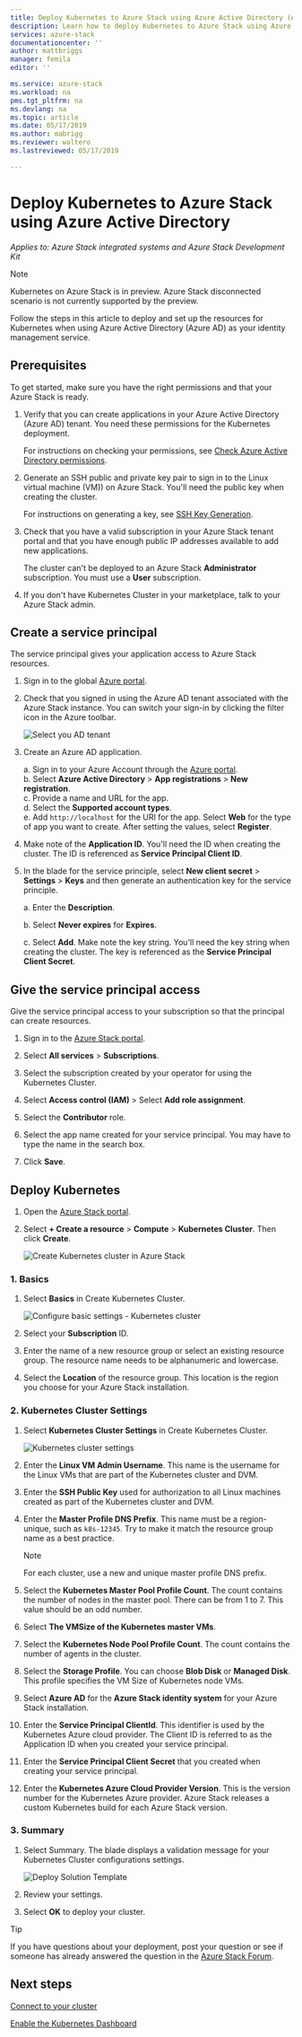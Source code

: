 ```yaml
---
title: Deploy Kubernetes to Azure Stack using Azure Active Directory (Azure AD) | Microsoft Docs
description: Learn how to deploy Kubernetes to Azure Stack using Azure Active Directory (Azure AD).
services: azure-stack
documentationcenter: ''
author: mattbriggs
manager: femila
editor: ''

ms.service: azure-stack
ms.workload: na
pms.tgt_pltfrm: na
ms.devlang: na
ms.topic: article
ms.date: 05/17/2019
ms.author: mabrigg
ms.reviewer: waltero
ms.lastreviewed: 05/17/2019

---
```


# Deploy Kubernetes to Azure Stack using Azure Active Directory

*Applies to: Azure Stack integrated systems and Azure Stack Development Kit*

> [!Note]  
> Kubernetes on Azure Stack is in preview. Azure Stack disconnected scenario is not currently supported by the preview.

Follow the steps in this article to deploy and set up the resources for Kubernetes when using Azure Active Directory (Azure AD) as your identity management service. 

## Prerequisites

To get started, make sure you have the right permissions and that your Azure Stack is ready.

1. Verify that you can create applications in your Azure Active Directory (Azure AD) tenant. You need these permissions for the Kubernetes deployment.

    For instructions on checking your permissions, see [Check Azure Active Directory permissions](https://docs.microsoft.com/azure/azure-resource-manager/resource-group-create-service-principal-portal).

1. Generate an SSH public and private key pair to sign in to the Linux virtual machine (VM)) on Azure Stack. You'll need the public key when creating the cluster.

    For instructions on generating a key, see [SSH Key Generation](https://github.com/msazurestackworkloads/acs-engine/blob/master/docs/ssh.md#ssh-key-generation).

1. Check that you have a valid subscription in your Azure Stack tenant portal and that you have enough public IP addresses available to add new applications.

    The cluster can't be deployed to an Azure Stack **Administrator** subscription. You must use a **User** subscription. 

1. If you don't have Kubernetes Cluster in your marketplace, talk to your Azure Stack admin.

## Create a service principal

The service principal gives your application access to Azure Stack resources. 

1. Sign in to the global [Azure portal](https://portal.azure.com).

1. Check that you signed in using the Azure AD tenant associated with the Azure Stack instance. You can switch your sign-in by clicking the filter icon in the Azure toolbar.

    ![Select you AD tenant](media/azure-stack-solution-template-kubernetes-deploy/tenantselector.png)

1. Create an Azure AD application.

    a. Sign in to your Azure Account through the [Azure portal](https://portal.azure.com).  
    b. Select **Azure Active Directory** > **App registrations** > **New registration**.  
    c. Provide a name and URL for the app.  
    d. Select the **Supported account types**.  
    e.  Add `http://localhost` for the URI for the app. Select **Web**  for the type of app you want to create. After setting the values, select **Register**.

1. Make note of the **Application ID**. You'll need the ID when creating the cluster. The ID is referenced as **Service Principal Client ID**.

1. In the blade for the service principle, select **New client secret** > **Settings** > **Keys** and then generate an authentication key for the service principle.

    a. Enter the **Description**.

    b. Select **Never expires** for **Expires**.

    c. Select **Add**. Make note the key string. You'll need the key string when creating the cluster. The key is referenced as the **Service Principal Client Secret**.

## Give the service principal access

Give the service principal access to your subscription so that the principal can create resources.

1.  Sign in to the [Azure Stack portal](https://portal.local.azurestack.external/).

1. Select **All services** > **Subscriptions**.

1. Select the subscription created by your operator for using the Kubernetes Cluster.

1. Select **Access control (IAM)** > Select **Add role assignment**.

1. Select the **Contributor** role.

1. Select the app name created for your service principal. You may have to type the name in the search box.

1. Click **Save**.

## Deploy Kubernetes

1. Open the [Azure Stack portal](https://portal.local.azurestack.external).

1. Select **+ Create a resource** > **Compute** > **Kubernetes Cluster**. Then click **Create**.

    ![Create Kubernetes cluster in Azure Stack](media/azure-stack-solution-template-kubernetes-deploy/01_kub_market_item.png)

### 1. Basics

1. Select **Basics** in Create Kubernetes Cluster.

    ![Configure basic settings - Kubernetes cluster](media/azure-stack-solution-template-kubernetes-deploy/02_kub_config_basic.png)

1. Select your **Subscription** ID.

1. Enter the name of a new resource group or select an existing resource group. The resource name needs to be alphanumeric and lowercase.

1. Select the **Location** of the resource group. This location is the region you choose for your Azure Stack installation.

### 2. Kubernetes Cluster Settings

1. Select **Kubernetes Cluster Settings** in Create Kubernetes Cluster.

    ![Kubernetes cluster settings](media/azure-stack-solution-template-kubernetes-deploy/03_kub_config_settings-aad.png)

1. Enter the **Linux VM Admin Username**. This name is the username for the Linux VMs that are part of the Kubernetes cluster and DVM.

1. Enter the **SSH Public Key** used for authorization to all Linux machines created as part of the Kubernetes cluster and DVM.

1. Enter the **Master Profile DNS Prefix**. This name must be a region-unique, such as `k8s-12345`. Try to make it match the resource group name as a best practice.

    > [!Note]  
    > For each cluster, use a new and unique master profile DNS prefix.

1. Select the **Kubernetes Master Pool Profile Count**. The count contains the number of nodes in the master pool. There can be from 1 to 7. This value should be an odd number.

1. Select **The VMSize of the Kubernetes master VMs**.

1. Select the **Kubernetes Node Pool Profile Count**. The count contains the number of agents in the cluster. 

1. Select the **Storage Profile**. You can choose **Blob Disk** or **Managed Disk**. This profile specifies the VM Size of Kubernetes node VMs. 

1. Select **Azure AD** for the **Azure Stack identity system** for your Azure Stack installation. 

1. Enter the **Service Principal ClientId**. This identifier is used by the Kubernetes Azure cloud provider. The Client ID is referred to as the Application ID when you created your service principal.

1. Enter the **Service Principal Client Secret** that you created when creating your service principal.

1. Enter the **Kubernetes Azure Cloud Provider Version**. This is the version number for the Kubernetes Azure provider. Azure Stack releases a custom Kubernetes build for each Azure Stack version.

### 3. Summary

1. Select Summary. The blade displays a validation message for your Kubernetes Cluster configurations settings.

    ![Deploy Solution Template](media/azure-stack-solution-template-kubernetes-deploy/04_preview.png)

2. Review your settings.

3. Select **OK** to deploy your cluster.

> [!TIP]  
>  If you have questions about your deployment, post your question or see if someone has already answered the question in the [Azure Stack Forum](https://social.msdn.microsoft.com/Forums/azure/home?forum=azurestack).


## Next steps

[Connect to your cluster](azure-stack-solution-template-kubernetes-deploy.md#connect-to-your-cluster)

[Enable the Kubernetes Dashboard](azure-stack-solution-template-kubernetes-dashboard.md)
